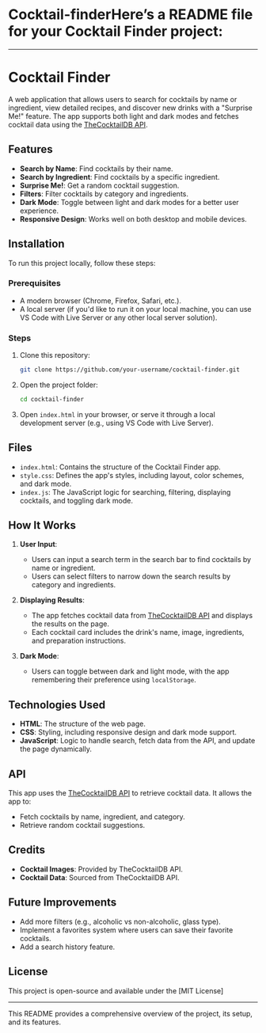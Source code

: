 # Cocktail-finderHere’s a README file for your Cocktail Finder project:

---

# Cocktail Finder

A web application that allows users to search for cocktails by name or ingredient, view detailed recipes, and discover new drinks with a "Surprise Me!" feature. The app supports both light and dark modes and fetches cocktail data using the [TheCocktailDB API](https://www.thecocktaildb.com/api.php).

## Features

- **Search by Name**: Find cocktails by their name.
- **Search by Ingredient**: Find cocktails by a specific ingredient.
- **Surprise Me!**: Get a random cocktail suggestion.
- **Filters**: Filter cocktails by category and ingredients.
- **Dark Mode**: Toggle between light and dark modes for a better user experience.
- **Responsive Design**: Works well on both desktop and mobile devices.

## Installation

To run this project locally, follow these steps:

### Prerequisites

- A modern browser (Chrome, Firefox, Safari, etc.).
- A local server (if you'd like to run it on your local machine, you can use VS Code with Live Server or any other local server solution).

### Steps

1. Clone this repository:
   ```bash
   git clone https://github.com/your-username/cocktail-finder.git
   ```

2. Open the project folder:
   ```bash
   cd cocktail-finder
   ```

3. Open `index.html` in your browser, or serve it through a local development server (e.g., using VS Code with Live Server).

## Files

- `index.html`: Contains the structure of the Cocktail Finder app.
- `style.css`: Defines the app's styles, including layout, color schemes, and dark mode.
- `index.js`: The JavaScript logic for searching, filtering, displaying cocktails, and toggling dark mode.

## How It Works

1. **User Input**: 
   - Users can input a search term in the search bar to find cocktails by name or ingredient.
   - Users can select filters to narrow down the search results by category and ingredients.

2. **Displaying Results**: 
   - The app fetches cocktail data from [TheCocktailDB API](https://www.thecocktaildb.com/api.php) and displays the results on the page.
   - Each cocktail card includes the drink's name, image, ingredients, and preparation instructions.

3. **Dark Mode**: 
   - Users can toggle between dark and light mode, with the app remembering their preference using `localStorage`.

## Technologies Used

- **HTML**: The structure of the web page.
- **CSS**: Styling, including responsive design and dark mode support.
- **JavaScript**: Logic to handle search, fetch data from the API, and update the page dynamically.

## API

This app uses the [TheCocktailDB API](https://www.thecocktaildb.com/api.php) to retrieve cocktail data. It allows the app to:

- Fetch cocktails by name, ingredient, and category.
- Retrieve random cocktail suggestions.

## Credits

- **Cocktail Images**: Provided by TheCocktailDB API.
- **Cocktail Data**: Sourced from TheCocktailDB API.

## Future Improvements

- Add more filters (e.g., alcoholic vs non-alcoholic, glass type).
- Implement a favorites system where users can save their favorite cocktails.
- Add a search history feature.

## License

This project is open-source and available under the [MIT License]

---


This README provides a comprehensive overview of the project, its setup, and its features.

